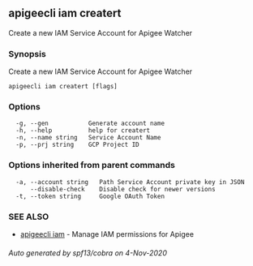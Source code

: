 ## apigeecli iam creatert

Create a new IAM Service Account for Apigee Watcher

### Synopsis

Create a new IAM Service Account for Apigee Watcher

```
apigeecli iam creatert [flags]
```

### Options

```
  -g, --gen           Generate account name
  -h, --help          help for creatert
  -n, --name string   Service Account Name
  -p, --prj string    GCP Project ID
```

### Options inherited from parent commands

```
  -a, --account string   Path Service Account private key in JSON
      --disable-check    Disable check for newer versions
  -t, --token string     Google OAuth Token
```

### SEE ALSO

* [apigeecli iam](apigeecli_iam.md)	 - Manage IAM permissions for Apigee

###### Auto generated by spf13/cobra on 4-Nov-2020
